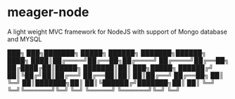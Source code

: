 # meager-node
A light weight MVC framework for NodeJS with support of Mongo database and MYSQL

███╗   ███╗███████╗ █████╗  ██████╗ ███████╗██████╗ 
████╗ ████║██╔════╝██╔══██╗██╔════╝ ██╔════╝██╔══██╗
██╔████╔██║█████╗  ███████║██║  ███╗█████╗  ██████╔╝
██║╚██╔╝██║██╔══╝  ██╔══██║██║   ██║██╔══╝  ██╔══██╗
██║ ╚═╝ ██║███████╗██║  ██║╚██████╔╝███████╗██║  ██║
╚═╝     ╚═╝╚══════╝╚═╝  ╚═╝ ╚═════╝ ╚══════╝╚═╝  ╚═╝
                                                    
